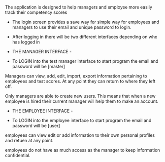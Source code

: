The application is designed to help managers and employee more easily track their competency scores 

- The login screen provides a save way for simple way for employees and managers to use their email and unique password to login.

- After logging in there will be two different interfaces depending on who has logged in

- THE MANAGER INTERFACE -
* To LOGIN into the test manager interface to start program the email and password will be [master]

Managers can view, add, edit, import, export information pertaining to employees and test scores. At any point they can return to where they left off.

Only managers are able to create new users. This means that when a new employee is hired their current manager will help them to make an account.

- THE EMPLOYEE INTERFACE -
* To LOGIN into the employee interface to start program the email and password will be [user]

employees can view edit or add information to their own personal profiles and retuen at any point.

employees do not have as much access as the manager to keep information confidential.